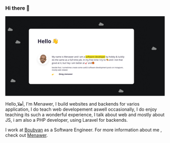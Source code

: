 ### Hi there 👋

[![Menawer portfolio.](/portfolio.jpg)](https://www.menawer.com)


Hello,أهلا, I'm Menawer, I build websites and backends for varios application, I do teach web developement aswell occasionally, I do enjoy teaching its such a wonderful experience, I talk about web and mostly about JS, i am also a PHP developer, using Laravel for backends.

I work at [Boubyan](https://www.bankboubyan.com) as a Software Engineer. For more information about me , check out [Menawer](https://www.menawer.com/).

<!--
**careless10/careless10** is a ✨ _special_ ✨ repository because its `README.md` (this file) appears on your GitHub profile.

Here are some ideas to get you started:

- 🔭 I’m currently working on ...
- 🌱 I’m currently learning ...
- 👯 I’m looking to collaborate on ...
- 🤔 I’m looking for help with ...
- 💬 Ask me about ...
- 📫 How to reach me: ...
- 😄 Pronouns: ...
- ⚡ Fun fact: ...
-->
